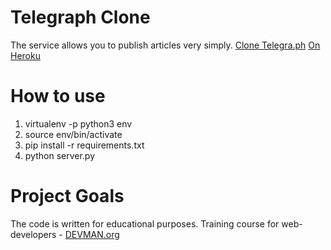 # Telegraph Clone

The service allows you to publish articles very simply. [Clone Telegra.ph](http://telegra.ph/)
[On Heroku](https://)

# How to use

1. virtualenv -p python3 env
2. source env/bin/activate
3. pip install -r requirements.txt
4. python server.py

# Project Goals

The code is written for educational purposes. Training course for web-developers - [DEVMAN.org](https://devman.org)
